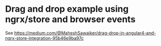# Drag and drop example using ngrx/store and browser events

See https://medium.com/@MaheshSawaiker/drag-drop-in-angular4-and-ngrx-store-integration-95b46e9ba97c
